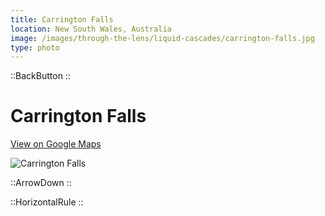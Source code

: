 ```yaml
---
title: Carrington Falls
location: New South Wales, Australia
image: /images/through-the-lens/liquid-cascades/carrington-falls.jpg
type: photo
---
```


::BackButton
::

# Carrington Falls

<a href="https://www.google.com/maps/search/?api=1&query=Carrington+Falls,+New+South+Wales,+Australia" target="_blank" rel="noopener noreferrer">View on Google Maps</a>

![Carrington Falls](/images/through-the-lens/liquid-cascades/carrington-falls.jpg)

<div class="mb-8"></div>

::ArrowDown
::

<div class="mb-8"></div>

::HorizontalRule
::
